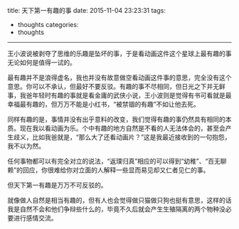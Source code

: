 title: 天下第一有趣的事
date: 2015-11-04 23:23:31
tags:
- thoughts
categories:
- thoughts
---
王小波说被剥夺了思维的乐趣是坠坏的事，于是看动画这件这个星球上最有趣的事无论如何是值得一试的。

最有趣并不是浪得虚名，我也并没有故意做空看动画这件事的意思，完全没有这个意思。你可以不承认，但最好不要反驳。有趣的事不尽相同，但日光之下并无鲜事，我爸年轻时有趣的事就是看金庸的武侠小说，王小波则是觉得有书可看就是最幸福最有趣的，但万万不能是小红书，“被禁锢的有趣”不如让他去死。

同样有趣的是，事情并没有出乎意料的改变，我们觉得有趣的事仍然具有相同的本质。现在我以看动画为乐。个中有趣的地方自然是不看的人无法体会的，甚至会产生歧义，比如我爸就是，“那么大了还看动画片？”这是我最近接收到的一句抱怨，我不以为然。

任何事物都可以有完全对立的说法，“返璞归真”相应的可以得到“幼稚”、“百无聊赖”的回应，你很难给你对立面的人解释一些显而易见却又仁者见仁的事。

但天下第一有趣是万万不可反驳的。

就像做人自然是相当有趣的，但有人也会觉得做只猫做只狗也挺有意思，这样的话我是自然不会和他们争辩些什么的，毕竟不久后就会产生生殖隔离的两个物种没必要进行感情交流。

